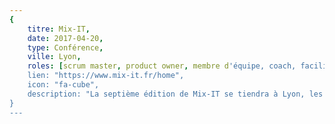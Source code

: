 ```yaml
---
{
	titre: Mix-IT,
	date: 2017-04-20,
	type: Conférence,
	ville: Lyon,
	roles: [scrum master, product owner, membre d'équipe, coach, facilitateur, manager],
	lien: "https://www.mix-it.fr/home",
	icon: "fa-cube",
	description: "La septième édition de Mix-IT se tiendra à Lyon, les 20 et 21 avril 2017."
}
---
```

